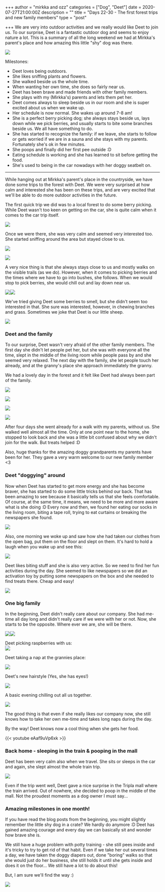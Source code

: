 +++
author = "mirkka and ozz"
categories = ["Dog", "Deet"]
date = 2020-07-27T21:00:00Z
description = ""
title = "Days 22-30 - The first forest trips and new family members"
type = "post"

+++
We are very into outdoor activities and we really would like Deet to join us. To our surprise, Deet is a fantastic outdoor dog and seems to enjoy nature a lot. This is a summary of all the long weekend we had at Mirkka's parent's place and how amazing this little "shy" dog was there.

![](/images/20200726_132509.jpg)

Milestones:

* Deet loves being outdoors.
* She likes sniffing plants and flowers.
* She walked beside us the whole time.
* When wanting her own time, she does so fairly near us.
* Deet has been brave and made friends with other family members.
* She plays with my (Mirkka's) parents and lets them pet her.
* Deet comes always to sleep beside us in our room and she is super excited about us when we wake up.
* Her schedule is now normal. She wakes up around 7-8 am!
* She is a perfect berry picking dog; she always stays beside us, lays down while we pick berries, and usually starts to bite some branches beside us. We all have something to do.
* She has started to recognize the family: if we leave, she starts to follow or gets worried if we are in a sauna and she stays with my parents. Fortunately she's ok in few minutes.
* She poops and finally did her first pee outside :D
* Eating schedule is working and she has learned to sit before getting the food.
* She's used to being in the car nowadays with her doggy seatbelt on.

***

While hanging out at Mirkka's parent's place in the countryside, we have done some trips to the forest with Deet. We were very surprised at how calm and interested she has been on these trips, and are very excited that we'll be able to do more outdoor activities in the future.

The first quick trip we did was to a local forest to do some berry picking. While Deet wasn't too keen on getting on the car, she is quite calm when it comes to the car trip itself.

![](/images/20200729_161125.jpg)

Once we were there, she was very calm and seemed very interested too. She started sniffing around the area but stayed close to us.

![](/images/20200726_132826.jpg)

![](/images/20200726_131317.jpg)

A very nice thing is that she always stays close to us and mostly walks on the visible trails (as we do). However, when it comes to picking berries and the times where we have to go into bushes, she follows. When we would stop to pick berries, she would chill out and lay down near us.

![](/images/img_20200727_124644.jpg)![](/images/img_20200729_111300.jpg)

We've tried giving Deet some berries to smell, but she didn't seem too interested in that. She sure was interested, however, in chewing branches and grass. Sometimes we joke that Deet is our little sheep.

![](/images/20200726_132608.jpg)

### Deet and the family

To our surprise, Deet wasn't very afraid of the other family members. The first day she didn't let people pet her, but she was with everyone all the time, slept in the middle of the living room while people pass by and she seemed very relaxed. The next day with the family, she let people touch her already, and at the granny's place she approach immediately the granny.

We had a lovely day in the forest and it felt like Deet had always been part of the family.

![](/images/20200727_131106.jpg)

![](/images/20200727_131853.jpg)

![](/images/20200727_131000.jpg)

![](/images/img_20200727_130824.jpg)

After four days she went already for a walk with my parents, without us. She walked well almost all the time. Only at one point near to the home, she stopped to look back and she was a little bit confused about why we didn't join for the walk. But treats helped :D

Also, huge thanks for the amazing doggy grandparents my parents have been for her. They gave a very warm welcome to our new family member <3

### Deet "doggying" around

Now when Deet has started to get more energy and she has become braver, she has started to do some little tricks behind our back. That has been amazing to see because it basically tells us that she feels comfortable. Of course, at the same time, it means, we need to be more and more aware what is she doing :D Every now and then, we found her eating our socks in the living room, biting a tape roll, trying to eat curtains or breaking the newspapers she found.

![](/images/20200726_204952-1.jpg)

Also, one morning we woke up and saw how she had taken our clothes from the open bag, put them on the floor and slept on them. It's hard to hold a laugh when you wake up and see this:

![](/images/20200728_085127.jpg)

Deet likes biting stuff and she is also very active. So we need to find her fun activities during the day. She seemed to like newspapers so we did an activation toy by putting some newspapers on the box and she needed to find treats there. Cheap and easy!

![](/images/20200726_163007-1.jpg)

### One big family

In the beginning, Deet didn't really care about our company. She had me-time all day long and didn't really care if we were with her or not. Now, she starts to be the opposite. Where ever we are, she will be there.

![](/images/20200729_191429.jpg)![](/images/20200728_213201.jpg)

Deet picking raspberries with us:  
![](/images/20200729_162836.jpg)

Deet taking a nap at the grannies place:

![](/images/20200727_160910.jpg)

Deet's new hairstyle (Yes, she has eyes!)

![](/images/20200729_101055.jpg)

A basic evening chilling out all us together.

![](/images/20200729_190036.jpg)

The good thing is that even if she really likes our company now, she still knows how to take her own me-time and takes long naps during the day.

By the way! Deet knows now a cool thing when she gets her food.

{{< youtube eAaf9uVp6xk >}}

### Back home - sleeping in the train & pooping in the mall

Deet has been very calm also when we travel. She sits or sleeps in the car and again, she slept almost the whole train trip.

![](/images/20200730_132723.jpg)

Even if the trip went well, Deet gave a nice surprise in the Tripla mall where the train arrived. Out of nowhere, she decided to poop in the middle of the mall. Not the proudest moments as a dog owner I must say...

### Amazing milestones in one month!

If you have read the blog posts from the beginning, you might slightly remember the little shy dog in a crate? We hardly do anymore :D Deet has gained amazing courage and every day we can basically sit and wonder how brave she is.

We still have a huge problem with potty training - she still pees inside and it's tricky to try to get rid of that habit. Even if we take her out several times a day, we have taken the doggy diapers out, done "boring" walks so that she would just do her business, she still holds it until she gets inside and does it on the floor... We still have a lot to do about this!

But, I am sure we'll find the way :)

![](/images/img_20200727_211226.jpg)